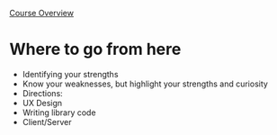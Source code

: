 [Course Overview](../index.md)
# Where to go from here
* Identifying your strengths
* Know your weaknesses, but highlight your strengths and curiosity
* Directions:
 * UX Design
 * Writing library code
 * Client/Server